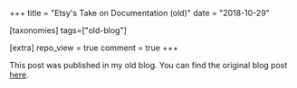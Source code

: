 +++
title = "Etsy's Take on Documentation (old)"
date = "2018-10-29"

[taxonomies]
tags=["old-blog"]

[extra]
repo_view = true
comment = true
+++

This post was published in my old blog. You can find the original blog post [here](https://viktree.netlify.app/etsys-take-on-documentation/).

